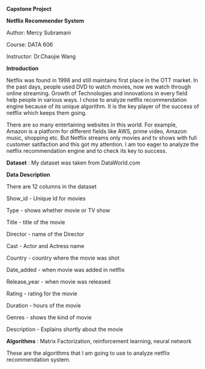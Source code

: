 **Capstone Project**

**Netflix Recommender System**

Author: Mercy Subramani

Course: DATA 606

Instructor: Dr.Chaojie Wang


**Introduction**

Netflix was found in 1998 and still maintains first place in the OTT market. In the past days, people used DVD to watch movies, now we watch through
online streaming. Growth of Technologies and innovations in every field help people in various ways. I chose to analyze netflix recommendation engine because 
of its unique algorithm. It is the key player of the success of netflix which keeps them going.

There are so many entertaining websites in this world. For example, Amazon is a platform for different fields like AWS, prime video, Amazon music, shopping etc.
But Netflix streams only movies and tv shows with full customer satifaction and this got my attention. I am too eager to analyze the netflix recommendation engine and to 
check its key to success.

**Dataset** : My dataset was taken from DataWorld.com

**Data Description**

There are 12 columns in the dataset

Show_id - Unique Id for movies

Type - shows whether movie or TV show

Title - title of the movie

Director - name of the Director

Cast - Actor and Actress name

Country - country where the movie was shot

Date_added - when movie was added in netflix

Release_year - when movie was released

Rating - rating for the movie

Duration - hours of the movie

Genres - shows the kind of movie

Description - Explains shortly about the movie

**Algorithms** : Matrix Factorization, reinforcement learning, neural network

These are the algorithms that I am going to use to analyze netflix recommendation system. 

